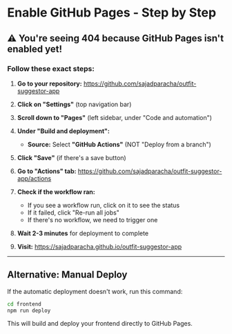 # Enable GitHub Pages - Step by Step

## ⚠️ You're seeing 404 because GitHub Pages isn't enabled yet!

### Follow these exact steps:

1. **Go to your repository:**
   https://github.com/sajadparacha/outfit-suggestor-app

2. **Click on "Settings"** (top navigation bar)

3. **Scroll down to "Pages"** (left sidebar, under "Code and automation")

4. **Under "Build and deployment":**
   - **Source:** Select **"GitHub Actions"** (NOT "Deploy from a branch")
   
5. **Click "Save"** (if there's a save button)

6. **Go to "Actions" tab:**
   https://github.com/sajadparacha/outfit-suggestor-app/actions

7. **Check if the workflow ran:**
   - If you see a workflow run, click on it to see the status
   - If it failed, click "Re-run all jobs"
   - If there's no workflow, we need to trigger one

8. **Wait 2-3 minutes** for deployment to complete

9. **Visit:** https://sajadparacha.github.io/outfit-suggestor-app

---

## Alternative: Manual Deploy

If the automatic deployment doesn't work, run this command:

```bash
cd frontend
npm run deploy
```

This will build and deploy your frontend directly to GitHub Pages.

